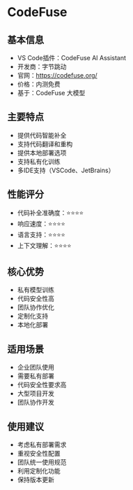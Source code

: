 # CodeFuse

## 基本信息
- VS Code插件：CodeFuse AI Assistant
- 开发商：字节跳动
- 官网：https://codefuse.org/
- 价格：内测免费
- 基于：CodeFuse 大模型

## 主要特点
- 提供代码智能补全
- 支持代码翻译和重构
- 提供本地部署选项
- 支持私有化训练
- 多IDE支持（VSCode、JetBrains）

## 性能评分
- 代码补全准确度：⭐️⭐️⭐️⭐️
- 响应速度：⭐️⭐️⭐️⭐️
- 语言支持：⭐️⭐️⭐️⭐️
- 上下文理解：⭐️⭐️⭐️⭐️

## 核心优势
- 私有模型训练
- 代码安全性高
- 团队协作优化
- 定制化支持
- 本地化部署

## 适用场景
- 企业团队使用
- 需要私有部署
- 代码安全性要求高
- 大型项目开发
- 团队协作开发

## 使用建议
- 考虑私有部署需求
- 重视安全性配置
- 团队统一使用规范
- 利用定制化功能
- 保持版本更新